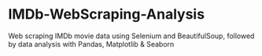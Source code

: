 # IMDb-WebScraping-Analysis
Web scraping IMDb movie data using Selenium and BeautifulSoup, followed by data analysis with Pandas, Matplotlib &amp; Seaborn
